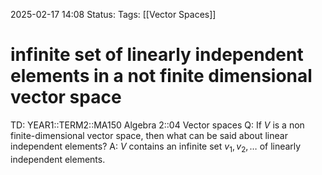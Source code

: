 2025-02-17 14:08
Status: 
Tags: [[Vector Spaces]]
# infinite set of linearly independent elements in a not finite dimensional vector space

TD: YEAR1::TERM2::MA150 Algebra 2::04 Vector spaces 
Q: If $V$ is a non finite-dimensional vector space, then what can be said about linear independent elements?
A: $V$ contains an infinite set $v_1, v_2, \ldots$ of linearly independent elements.
<!--ID: 1739801392226-->
